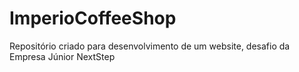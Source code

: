 # ImperioCoffeeShop
 Repositório criado para desenvolvimento de um website, desafio da Empresa Júnior NextStep

